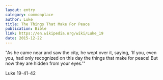 ```yaml
---
layout: entry
category: commonplace
author: Luke
title: The Things That Make For Peace
publication: Bible
link: https://en.wikipedia.org/wiki/Luke_19
date: 2015-12-22
---
```


"As he came near and saw the city, he wept over it, saying, 'If you, even you, had only recognized on this day the things that make for peace! But now they are hidden from your eyes.'"

Luke 19-41-42